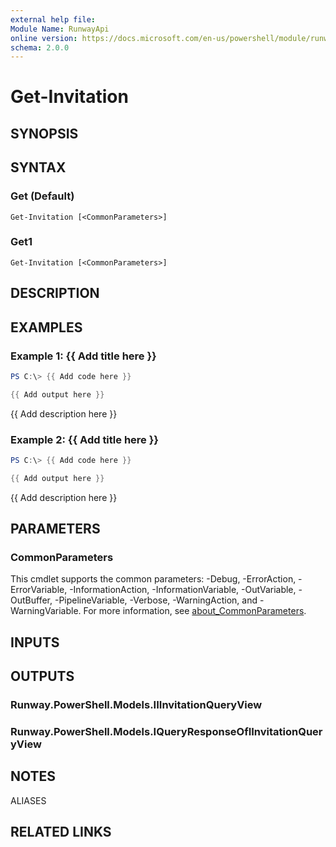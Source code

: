```yaml
---
external help file:
Module Name: RunwayApi
online version: https://docs.microsoft.com/en-us/powershell/module/runwayapi/get-invitation
schema: 2.0.0
---
```


# Get-Invitation

## SYNOPSIS


## SYNTAX

### Get (Default)
```
Get-Invitation [<CommonParameters>]
```

### Get1
```
Get-Invitation [<CommonParameters>]
```

## DESCRIPTION


## EXAMPLES

### Example 1: {{ Add title here }}
```powershell
PS C:\> {{ Add code here }}

{{ Add output here }}
```

{{ Add description here }}

### Example 2: {{ Add title here }}
```powershell
PS C:\> {{ Add code here }}

{{ Add output here }}
```

{{ Add description here }}

## PARAMETERS

### CommonParameters
This cmdlet supports the common parameters: -Debug, -ErrorAction, -ErrorVariable, -InformationAction, -InformationVariable, -OutVariable, -OutBuffer, -PipelineVariable, -Verbose, -WarningAction, and -WarningVariable. For more information, see [about_CommonParameters](http://go.microsoft.com/fwlink/?LinkID=113216).

## INPUTS

## OUTPUTS

### Runway.PowerShell.Models.IIInvitationQueryView

### Runway.PowerShell.Models.IQueryResponseOfIInvitationQueryView

## NOTES

ALIASES

## RELATED LINKS

